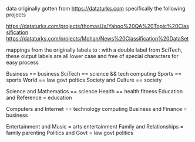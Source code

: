 

data originally gotten from 
https://dataturks.com
specifically the following projects

https://dataturks.com/projects/thomasUx/Yahoo%20QA%20Topic%20Classification
https://dataturks.com/projects/Mohan/News%20Classification%20DataSet

mappings from the originally labels to :
with a double label from SciTech, these output labels are all lower case and free of special characters for easy process

Business == business
SciTech == science && tech computing
Sports == sports
World == law govt poltics
Society and Culture == society

Science and Mathematics == science
Health == health fitness
Education and Reference = education

Computers and Internet == technology computing
Business and Finance = business

Entertainment and Music = arts entertainment
Family and Relationships = family parenting
Politics and Govt = law govt politics

